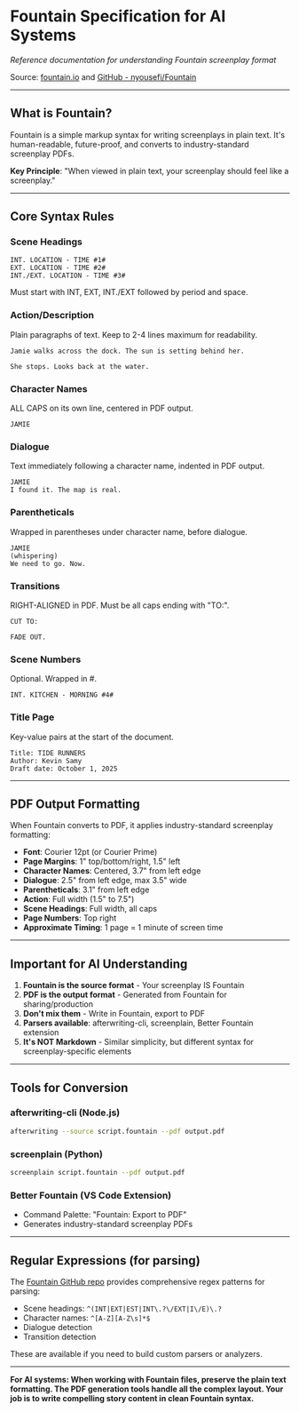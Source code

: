 # Fountain Specification for AI Systems

*Reference documentation for understanding Fountain screenplay format*

Source: [fountain.io](https://fountain.io) and [GitHub - nyousefi/Fountain](https://github.com/nyousefi/Fountain)

---

## What is Fountain?

Fountain is a simple markup syntax for writing screenplays in plain text. It's human-readable, future-proof, and converts to industry-standard screenplay PDFs.

**Key Principle**: "When viewed in plain text, your screenplay should feel like a screenplay."

---

## Core Syntax Rules

### Scene Headings
```
INT. LOCATION - TIME #1#
EXT. LOCATION - TIME #2#
INT./EXT. LOCATION - TIME #3#
```

Must start with INT, EXT, INT./EXT followed by period and space.

### Action/Description
Plain paragraphs of text. Keep to 2-4 lines maximum for readability.

```
Jamie walks across the dock. The sun is setting behind her.

She stops. Looks back at the water.
```

### Character Names
ALL CAPS on its own line, centered in PDF output.

```
JAMIE
```

### Dialogue
Text immediately following a character name, indented in PDF output.

```
JAMIE
I found it. The map is real.
```

### Parentheticals
Wrapped in parentheses under character name, before dialogue.

```
JAMIE
(whispering)
We need to go. Now.
```

### Transitions
RIGHT-ALIGNED in PDF. Must be all caps ending with "TO:".

```
CUT TO:

FADE OUT.
```

### Scene Numbers
Optional. Wrapped in #.

```
INT. KITCHEN - MORNING #4#
```

### Title Page
Key-value pairs at the start of the document.

```
Title: TIDE RUNNERS
Author: Kevin Samy
Draft date: October 1, 2025
```

---

## PDF Output Formatting

When Fountain converts to PDF, it applies industry-standard screenplay formatting:

- **Font**: Courier 12pt (or Courier Prime)
- **Page Margins**: 1" top/bottom/right, 1.5" left
- **Character Names**: Centered, 3.7" from left edge
- **Dialogue**: 2.5" from left edge, max 3.5" wide
- **Parentheticals**: 3.1" from left edge
- **Action**: Full width (1.5" to 7.5")
- **Scene Headings**: Full width, all caps
- **Page Numbers**: Top right
- **Approximate Timing**: 1 page = 1 minute of screen time

---

## Important for AI Understanding

1. **Fountain is the source format** - Your screenplay IS Fountain
2. **PDF is the output format** - Generated from Fountain for sharing/production
3. **Don't mix them** - Write in Fountain, export to PDF
4. **Parsers available**: afterwriting-cli, screenplain, Better Fountain extension
5. **It's NOT Markdown** - Similar simplicity, but different syntax for screenplay-specific elements

---

## Tools for Conversion

### afterwriting-cli (Node.js)
```bash
afterwriting --source script.fountain --pdf output.pdf
```

### screenplain (Python)
```bash
screenplain script.fountain --pdf output.pdf
```

### Better Fountain (VS Code Extension)
- Command Palette: "Fountain: Export to PDF"
- Generates industry-standard screenplay PDFs

---

## Regular Expressions (for parsing)

The [Fountain GitHub repo](https://github.com/nyousefi/Fountain) provides comprehensive regex patterns for parsing:
- Scene headings: `^(INT|EXT|EST|INT\.?\/EXT|I\/E)\.? `
- Character names: `^[A-Z][A-Z\s]*$`
- Dialogue detection
- Transition detection

These are available if you need to build custom parsers or analyzers.

---

**For AI systems: When working with Fountain files, preserve the plain text formatting. The PDF generation tools handle all the complex layout. Your job is to write compelling story content in clean Fountain syntax.**

